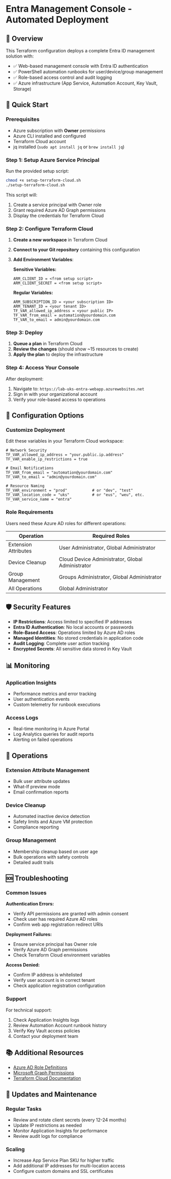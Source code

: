 # Entra Management Console - Automated Deployment

## 🎯 Overview

This Terraform configuration deploys a complete Entra ID management solution with:
- ✅ Web-based management console with Entra ID authentication
- ✅ PowerShell automation runbooks for user/device/group management
- ✅ Role-based access control and audit logging
- ✅ Azure infrastructure (App Service, Automation Account, Key Vault, Storage)

## 🚀 Quick Start

### Prerequisites
- Azure subscription with **Owner** permissions
- Azure CLI installed and configured
- Terraform Cloud account
- jq installed (`sudo apt install jq` or `brew install jq`)

### Step 1: Setup Azure Service Principal

Run the provided setup script:

```bash
chmod +x setup-terraform-cloud.sh
./setup-terraform-cloud.sh
```

This script will:
1. Create a service principal with Owner role
2. Grant required Azure AD Graph permissions
3. Display the credentials for Terraform Cloud

### Step 2: Configure Terraform Cloud

1. **Create a new workspace** in Terraform Cloud
2. **Connect to your Git repository** containing this configuration
3. **Add Environment Variables**:

   **Sensitive Variables:**
   ```
   ARM_CLIENT_ID = <from setup script>
   ARM_CLIENT_SECRET = <from setup script>
   ```

   **Regular Variables:**
   ```
   ARM_SUBSCRIPTION_ID = <your subscription ID>
   ARM_TENANT_ID = <your tenant ID>
   TF_VAR_allowed_ip_address = <your public IP>
   TF_VAR_from_email = automation@yourdomain.com
   TF_VAR_to_email = admin@yourdomain.com
   ```

### Step 3: Deploy

1. **Queue a plan** in Terraform Cloud
2. **Review the changes** (should show ~15 resources to create)
3. **Apply the plan** to deploy the infrastructure

### Step 4: Access Your Console

After deployment:
1. Navigate to: `https://lab-uks-entra-webapp.azurewebsites.net`
2. Sign in with your organizational account
3. Verify your role-based access to operations

## 🔧 Configuration Options

### Customize Deployment

Edit these variables in your Terraform Cloud workspace:

```hcl
# Network Security
TF_VAR_allowed_ip_address = "your.public.ip.address"
TF_VAR_enable_ip_restrictions = true

# Email Notifications  
TF_VAR_from_email = "automation@yourdomain.com"
TF_VAR_to_email = "admin@yourdomain.com"

# Resource Naming
TF_VAR_environment = "prod"           # or "dev", "test"
TF_VAR_location_code = "uks"          # or "eus", "weu", etc.
TF_VAR_service_name = "entra"
```

### Role Requirements

Users need these Azure AD roles for different operations:

| Operation | Required Roles |
|-----------|----------------|
| Extension Attributes | User Administrator, Global Administrator |
| Device Cleanup | Cloud Device Administrator, Global Administrator |
| Group Management | Groups Administrator, Global Administrator |
| All Operations | Global Administrator |

## 🛡️ Security Features

- **IP Restrictions**: Access limited to specified IP addresses
- **Entra ID Authentication**: No local accounts or passwords
- **Role-Based Access**: Operations limited by Azure AD roles
- **Managed Identities**: No stored credentials in application code
- **Audit Logging**: Complete user action tracking
- **Encrypted Secrets**: All sensitive data stored in Key Vault

## 📊 Monitoring

### Application Insights
- Performance metrics and error tracking
- User authentication events
- Custom telemetry for runbook executions

### Access Logs
- Real-time monitoring in Azure Portal
- Log Analytics queries for audit reports
- Alerting on failed operations

## 🔄 Operations

### Extension Attribute Management
- Bulk user attribute updates
- What-If preview mode
- Email confirmation reports

### Device Cleanup
- Automated inactive device detection
- Safety limits and Azure VM protection
- Compliance reporting

### Group Management
- Membership cleanup based on user age
- Bulk operations with safety controls
- Detailed audit trails

## 🆘 Troubleshooting

### Common Issues

**Authentication Errors:**
- Verify API permissions are granted with admin consent
- Check user has required Azure AD roles
- Confirm web app registration redirect URIs

**Deployment Failures:**
- Ensure service principal has Owner role
- Verify Azure AD Graph permissions
- Check Terraform Cloud environment variables

**Access Denied:**
- Confirm IP address is whitelisted
- Verify user account is in correct tenant
- Check application registration configuration

### Support

For technical support:
1. Check Application Insights logs
2. Review Automation Account runbook history
3. Verify Key Vault access policies
4. Contact your deployment team

## 📚 Additional Resources

- [Azure AD Role Definitions](https://docs.microsoft.com/en-us/azure/active-directory/roles/permissions-reference)
- [Microsoft Graph Permissions](https://docs.microsoft.com/en-us/graph/permissions-reference)
- [Terraform Cloud Documentation](https://www.terraform.io/cloud/docs)

## 🔄 Updates and Maintenance

### Regular Tasks
- Review and rotate client secrets (every 12-24 months)
- Update IP restrictions as needed
- Monitor Application Insights for performance
- Review audit logs for compliance

### Scaling
- Increase App Service Plan SKU for higher traffic
- Add additional IP addresses for multi-location access
- Configure custom domains and SSL certificates